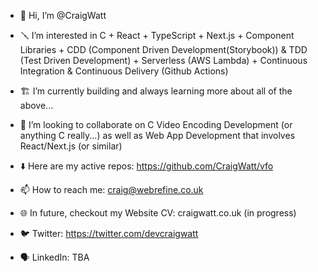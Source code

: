 - 👷 Hi, I’m @CraigWatt

- 🪛 I’m interested in C + React + TypeScript + Next.js + Component Libraries + CDD (Component Driven Development(Storybook)) & TDD (Test Driven Development) + Serverless (AWS Lambda) + Continuous Integration & Continuous Delivery (Github Actions)
 
- 🏗️ I’m currently building and always learning more about all of the above...

- 🎤 I’m looking to collaborate on C Video Encoding Development (or anything C really...) as well as Web App Development that involves React/Next.js (or similar)

- ⬇️ Here are my active repos: https://github.com/CraigWatt/vfo
  
- 📫 How to reach me: craig@webrefine.co.uk

- 🌐 In future, checkout my Website CV: craigwatt.co.uk (in progress)

- 🐦 Twitter: https://twitter.com/devcraigwatt

- 🗣️ LinkedIn: TBA
<!---
CraigWatt/CraigWatt is a ✨ special ✨ repository because its `README.md` (this file) appears on your GitHub profile.
You can click the Preview link to take a look at your changes.
--->
